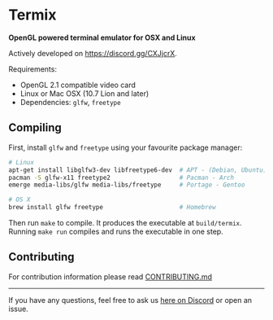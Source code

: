 # Termix
**OpenGL powered terminal emulator for OSX and Linux**

Actively developed on https://discord.gg/CXJjcrX.

Requirements:
* OpenGL 2.1 compatible video card
* Linux or Mac OSX (10.7 Lion and later)
* Dependencies: `glfw`, `freetype`

## Compiling

First, install `glfw` and `freetype` using your favourite package manager:
```sh
# Linux
apt-get install libglfw3-dev libfreetype6-dev  # APT - (Debian, Ubuntu)
pacman -S glfw-x11 freetype2                   # Pacman - Arch
emerge media-libs/glfw media-libs/freetype     # Portage - Gentoo

# OS X
brew install glfw freetype                     # Homebrew
```
Then run `make` to compile. It produces the executable at `build/termix`. Running `make run` compiles and runs the executable in one step.

## Contributing

For contribution information please read [CONTRIBUTING.md](https://github.com/Bfgeshka/termix/blob/master/CONTRIBUTING.md)

---

If you have any questions, feel free to ask us [here on Discord](https://discord.gg/CXJjcrX) or open an issue.
